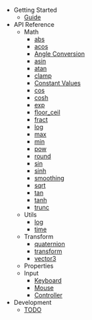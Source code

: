 - Getting Started
  - [Guide](guide.md)
- API Reference
  - Math
    - [abs](math/abs.md)
    - [acos](math/acos.md)
    - [Angle Conversion](math/conversion.md)
    - [asin](math/asin.md)
    - [atan](math/atan.md)
    - [clamp](math/clamp.md)
    - [Constant Values](math/constants.md)
    - [cos](math/cos.md)
    - [cosh](math/cosh.md)
    - [exp](math/exp.md)
    - [floor_ceil](math/floor_ceil.md)
    - [fract](math/fract.md)
    - [log](math/log.md)
    - [max](math/max.md)
    - [min](math/min.md)
    - [pow](math/pow.md)
    - [round](math/round.md)
    - [sin](math/sin.md)
    - [sinh](math/sinh.md)
    - [smoothing](math/smoothing.md)
    - [sqrt](math/sqrt.md)
    - [tan](math/tan.md)
    - [tanh](math/tanh.md)
    - [trunc](math/trunc.md)
  - Utils
    - [log](utils/log.md)
    - [time](utils/time.md)
  - Transform
    - [quaternion](transform/quaternion.md)
    - [transform](transform/transform.md)
    - [vector3](transform/vector3.md)
  - Properties
  - Input
    - [Keyboard](input/keyboard.md)
    - [Mouse](input/mouse.md)
    - [Controller](input/controller.md)
- Development
  - [TODO](todo.md)
